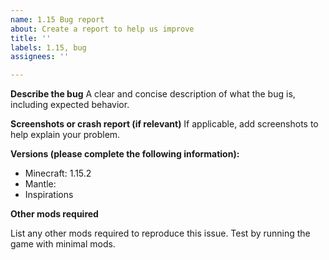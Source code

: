 ```yaml
---
name: 1.15 Bug report
about: Create a report to help us improve
title: ''
labels: 1.15, bug
assignees: ''

---
```


**Describe the bug**
A clear and concise description of what the bug is, including expected behavior.

**Screenshots or crash report (if relevant)**
If applicable, add screenshots to help explain your problem.

**Versions (please complete the following information):**
 - Minecraft: 1.15.2
 - Mantle: 
 - Inspirations 

**Other mods required**

List any other mods required to reproduce this issue. Test by running the game with minimal mods.
